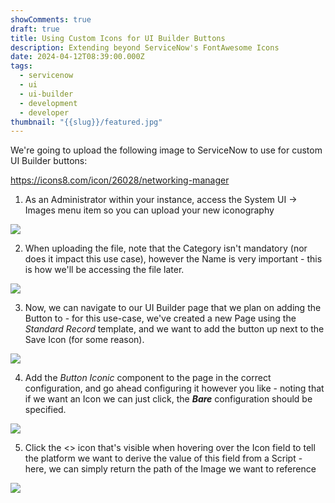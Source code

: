 ```yaml
---
showComments: true
draft: true
title: Using Custom Icons for UI Builder Buttons
description: Extending beyond ServiceNow's FontAwesome Icons
date: 2024-04-12T08:39:00.000Z
tags:
  - servicenow
  - ui
  - ui-builder
  - development
  - developer
thumbnail: "{{slug}}/featured.jpg"
---
```

We're going to upload the following image to ServiceNow to use for custom UI Builder buttons: 

<https://icons8.com/icon/26028/networking-manager>

1. As an Administrator within your instance, access the System UI -> Images menu item so you can upload your new iconography

![](https://res.cloudinary.com/capnsammeh/image/upload/c_scale,f_auto,q_auto,w_400/v1713165764/CleanShot_2024-04-15_at_17.21.52_2x_o2akxl.png)

2. When uploading the file, note that the Category isn't mandatory (nor does it impact this use case), however the Name is very important - this is how we'll be accessing the file later. 

![](https://res.cloudinary.com/capnsammeh/image/upload/c_scale,f_auto,q_auto,w_400/v1713165927/CleanShot_2024-04-15_at_17.25.03_2x_xuolqc.png)

3. Now, we can navigate to our UI Builder page that we plan on adding the Button to - for this use-case, we've created a new Page using the *Standard Record* template, and we want to add the button up next to the Save Icon (for some reason). 

![](https://res.cloudinary.com/capnsammeh/image/upload/c_scale,f_auto,q_auto,w_400/v1713166078/CleanShot_2024-04-15_at_17.27.00_2x_ev2liu.png)

4. Add the *Button Iconic* component to the page in the correct configuration, and go ahead configuring it however you like - noting that if we want an Icon we can just click, the ***Bare*** configuration should be specified.

![](https://res.cloudinary.com/capnsammeh/image/upload/c_scale,f_auto,q_auto,w_400/v1713166205/CleanShot_2024-04-15_at_17.29.17_2x_leqfhk.png)

5. Click the <> icon that's visible when hovering over the Icon field to tell the platform we want to derive the value of this field from a Script - here, we can simply return the path of the Image we want to reference

![](https://res.cloudinary.com/capnsammeh/image/upload/c_scale,f_auto,q_auto,w_400/v1713166210/CleanShot_2024-04-15_at_17.29.45_2x_kop5xy.png)

```

```
